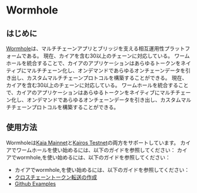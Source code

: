 # Wormhole

## はじめに<a id="introduction"></a>

[Wormhole](https://wormhole.com/docs/)は、マルチチェーンアプリとブリッジを支える相互運用性プラットフォームである。 現在、カイアを含む30以上のチェーンに対応している。 ワームホールを統合することで、カイアのアプリケーションはあらゆるトークンをネイティブにマルチチェーン化し、オンデマンドであらゆるオンチェーンデータを引き出し、カスタムマルチチェーンプロトコルを構築することができる。 現在、カイアを含む30以上のチェーンに対応している。 ワームホールを統合することで、カイアのアプリケーションはあらゆるトークンをネイティブにマルチチェーン化し、オンデマンドであらゆるオンチェーンデータを引き出し、カスタムマルチチェーンプロトコルを構築することができる。

## 使用方法<a id="usage"></a>

Wormholeは[Kaia Mainnet](https://wormhole.com/docs/build/start-building/supported-networks/evm/#__tabbed_34_1)と[Kairos Testnet](https://wormhole.com/docs/build/start-building/supported-networks/evm/#__tabbed_35_1)の両方をサポートしています。 カイアでワームホールを使い始めるには、以下のガイドを参照してください： カイアでwormhole,を使い始めるには、以下のガイドを参照してください：

- カイアでwormhole,を使い始めるには、以下のガイドを参照してください：
- [クロスチェーントークン転送の作成](https://wormhole.com/docs/tutorials/messaging/cross-chain-token-contracts/)
- [Github Examples](https://github.com/wormhole-foundation/wormhole-examples)
